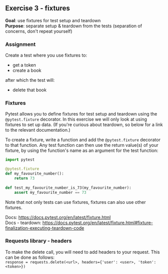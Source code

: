 ## Exercise 3 - fixtures
**Goal**: use fixtures for test setup and teardown  
**Purpose**: separate setup & teardown from the tests (separation of concerns,
don't repeat yourself)

### Assignment
Create a test where you use fixtures to:
- get a token
- create a book

after which the test will:
- delete that book


### Fixtures
Pytest allows you to define fixtures for test setup and teardown using the
`@pytest.fixture` decorator. In this exercise we will only look at using fixtures
to set up data. (If you're curious about teardown, so below for a link to the relevant documentation.)

To create a fixture, write a function and add the `@pytest.fixture` decorator to that function.
Any test function can then use the return value(s) of your fixture, by using the function's name
as an argument for the test function:
```python
import pytest

@pytest.fixture
def my_favourite_number():
    return 73
    
def test_my_favourite_number_is_73(my_favourite_number):
    assert my_favourite_number == 73
```

Note that not only tests can use fixtures, fixtures can also use other fixtures.

Docs: https://docs.pytest.org/en/latest/fixture.html  
Docs - teardown: https://docs.pytest.org/en/latest/fixture.html#fixture-finalization-executing-teardown-code


### Requests library - headers
To make the delete call, you will need to add headers to your request. This can be done as follows:  
`response = requests.delete(<url>, headers={'user': <user>, 'token': <token>})`